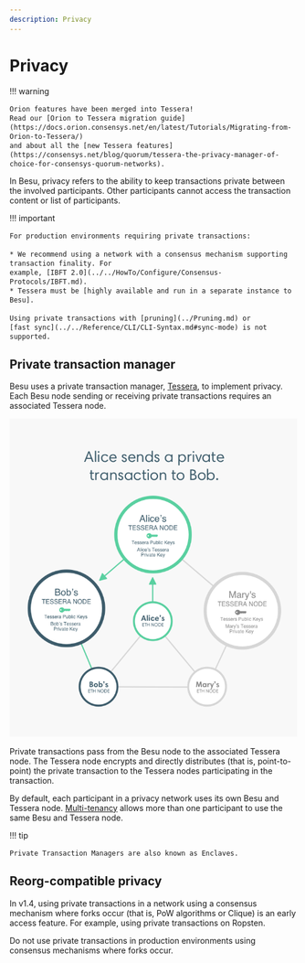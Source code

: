 ```yaml
---
description: Privacy
---
```


# Privacy

!!! warning

    Orion features have been merged into Tessera!
    Read our [Orion to Tessera migration guide](https://docs.orion.consensys.net/en/latest/Tutorials/Migrating-from-Orion-to-Tessera/)
    and about all the [new Tessera features](https://consensys.net/blog/quorum/tessera-the-privacy-manager-of-choice-for-consensys-quorum-networks).

In Besu, privacy refers to the ability to keep transactions private between the involved
participants. Other participants cannot access the transaction content or list of participants.

!!! important

    For production environments requiring private transactions:

    * We recommend using a network with a consensus mechanism supporting transaction finality. For
    example, [IBFT 2.0](../../HowTo/Configure/Consensus-Protocols/IBFT.md).
    * Tessera must be [highly available and run in a separate instance to Besu].

    Using private transactions with [pruning](../Pruning.md) or
    [fast sync](../../Reference/CLI/CLI-Syntax.md#sync-mode) is not supported.

## Private transaction manager

Besu uses a private transaction manager, [Tessera](https://docs.tessera.consensys.net/), to implement
privacy. Each Besu node sending or receiving private transactions requires an associated Tessera
node.

![Tessera Nodes](../../images/TesseraNodes.png)

Private transactions pass from the Besu node to the associated Tessera node. The Tessera node
encrypts and directly distributes (that is, point-to-point) the private transaction to the Tessera
nodes participating in the transaction.

By default, each participant in a privacy network uses its own Besu and Tessera node.
[Multi-tenancy](Multi-Tenancy.md) allows more than one participant to use the same Besu and Tessera
node.

!!! tip

    Private Transaction Managers are also known as Enclaves.

## Reorg-compatible privacy

In v1.4, using private transactions in a network using a consensus mechanism where forks occur
(that is, PoW algorithms or Clique) is an early access feature. For example, using private
transactions on Ropsten.

Do not use private transactions in production environments using consensus mechanisms where forks
occur.

<!-- Links -->
[highly available and run in a separate instance to Besu]: ../../HowTo/Use-Privacy/Run-Tessera-With-Besu.md
